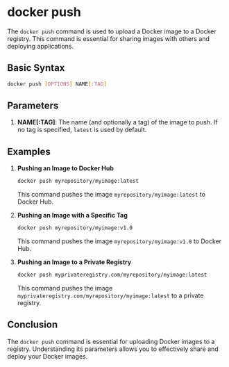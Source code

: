 # docker push

The `docker push` command is used to upload a Docker image to a Docker registry. This command is essential for sharing images with others and deploying applications.

## Basic Syntax
```sh
docker push [OPTIONS] NAME[:TAG]
```

## Parameters

1. **NAME[:TAG]**: The name (and optionally a tag) of the image to push. If no tag is specified, `latest` is used by default.

## Examples

1. **Pushing an Image to Docker Hub**
   ```sh
   docker push myrepository/myimage:latest
   ```
   This command pushes the image `myrepository/myimage:latest` to Docker Hub.

2. **Pushing an Image with a Specific Tag**
   ```sh
   docker push myrepository/myimage:v1.0
   ```
   This command pushes the image `myrepository/myimage:v1.0` to Docker Hub.

3. **Pushing an Image to a Private Registry**
   ```sh
   docker push myprivateregistry.com/myrepository/myimage:latest
   ```
   This command pushes the image `myprivateregistry.com/myrepository/myimage:latest` to a private registry.

## Conclusion
The `docker push` command is essential for uploading Docker images to a registry. Understanding its parameters allows you to effectively share and deploy your Docker images.